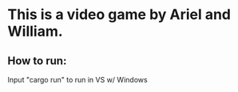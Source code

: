 # This is a video game by Ariel and William.

## How to run:
Input "cargo run" to run in VS w/ Windows

